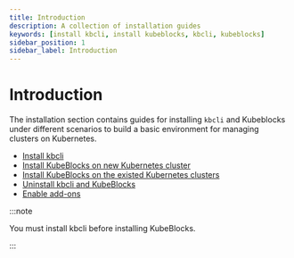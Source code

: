 ```yaml
---
title: Introduction
description: A collection of installation guides
keywords: [install kbcli, install kubeblocks, kbcli, kubeblocks]
sidebar_position: 1
sidebar_label: Introduction
---
```


# Introduction

The installation section contains guides for installing `kbcli` and Kubeblocks under different scenarios to build a basic environment for managing clusters on Kubernetes. 
* [Install kbcli](./install-kbcli.md)
* [Install KubeBlocks on new Kubernetes cluster](./install-kbcli-and-kubeblocks-on-new-kubernetes-cluster.md)
* [Install KubeBlocks on the existed Kubernetes clusters](./install-kbcli-and-kubeblocks-on-the-existed-kubernetes-clusters.md)
* [Uninstall kbcli and KubeBlocks](./uninstall-kbcli-and-kubeblocks.md)
* [Enable add-ons](./enable-addons.md)

:::note

You must install kbcli before installing KubeBlocks.

:::